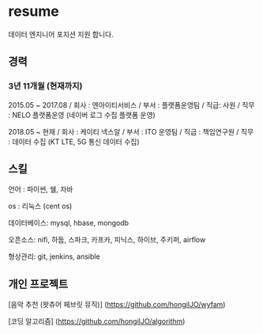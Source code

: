 # resume

데이터 엔지니어 포지션 지원 합니다.

## 경력

### 3년 11개월 (현재까지)

2015.05 ~ 2017.08 / 회사 : 엔아이티서비스 / 부서 : 플랫폼운영팀 / 직급: 사원 / 직무 : NELO 플랫폼운영 (네이버 로그 수집 플랫폼 운영)

2018.05 ~ 현재 / 회사 : 케이티 넥스알 / 부서 : ITO 운영팀 / 직급 : 책임연구원 / 직무 : 데이터 수집 (KT LTE, 5G 통신 데이터 수집) 

## 스킬

언어 : 파이썬, 쉘, 자바

os : 리눅스 (cent os)

데이터베이스: mysql, hbase, mongodb

오픈소스: nifi, 하둡, 스파크, 카프카, 피닉스, 하이브, 주키퍼, airflow

형상관리: git, jenkins, ansible

## 개인 프로젝트

[음악 추천 (왓츄어 페브릿 뮤직)] (https://github.com/hongilJO/wyfam)
 
[코딩 알고리즘] (https://github.com/hongilJO/algorithm)
